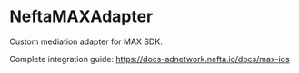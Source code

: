 # NeftaMAXAdapter
Custom mediation adapter for MAX SDK.

Complete integration guide: https://docs-adnetwork.nefta.io/docs/max-ios
